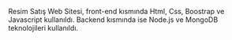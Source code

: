 Resim Satış Web Sitesi, front-end kısmında Html, Css, Boostrap ve Javascript kullanıldı. Backend kısmında ise Node.js ve MongoDB teknolojileri kullanıldı.
